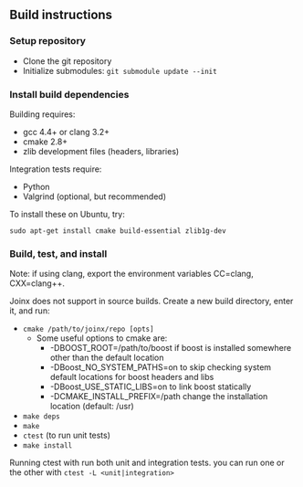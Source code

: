 Build instructions
------------------

### Setup repository
* Clone the git repository
* Initialize submodules: `git submodule update --init`

### Install build dependencies

Building requires:

* gcc 4.4+ or clang 3.2+
* cmake 2.8+
* zlib development files (headers, libraries)

Integration tests require:

* Python
* Valgrind (optional, but recommended)

To install these on Ubuntu, try:

`sudo apt-get install cmake build-essential zlib1g-dev`

### Build, test, and install

Note: if using clang, export the environment variables CC=clang,
CXX=clang++.

Joinx does not support in source builds. Create a new build directory,
enter it, and run:

-   `cmake /path/to/joinx/repo [opts]`
    -   Some useful options to cmake are:
        -   -DBOOST\_ROOT=/path/to/boost if boost is installed somewhere
            other than the default location
        -   -DBoost\_NO\_SYSTEM\_PATHS=on to skip checking system
            default locations for boost headers and libs
        -   -DBoost\_USE\_STATIC\_LIBS=on to link boost statically
        -   -DCMAKE\_INSTALL\_PREFIX=/path change the installation
            location (default: /usr)
-   `make deps`
-   `make`
-   `ctest` (to run unit tests)
-   `make install`

Running ctest with run both unit and integration tests. you can run one
or the other with `ctest -L <unit|integration>`